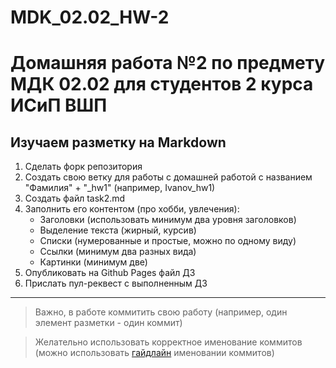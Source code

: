 # MDK_02.02_HW-2

# Домашняя работа №2 по предмету МДК 02.02 для студентов 2 курса ИСиП ВШП

## Изучаем разметку на Markdown

1. Сделать форк репозитория
1. Создать свою ветку для работы с домашней работой с названием "Фамилия" + "_hw1" (например, Ivanov_hw1)
1. Создать файл task2.md
1. Заполнить его контентом (про хобби, увлечения):
    * Заголовки (использовать минимум два уровня заголовков)
    * Выделение текста (жирный, курсив)
    * Списки (нумерованные и простые, можно по одному виду)
    * Ссылки (минимум два разных вида)
    * Картинки (минимум две)
1. Опубликовать на Github Pages файл ДЗ
1. Прислать пул-реквест с выполненным ДЗ

***

> Важно, в работе коммитить свою работу (например, один элемент разметки - один коммит)

> Желательно использовать корректное именование коммитов (можно использовать [гайдлайн](https://www.conventionalcommits.org/en/v1.0.0/) именовании коммитов)

